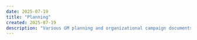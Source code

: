 ```yaml
---
date: 2025-07-19
title: "Planning"
created: 2025-07-19
description: "Various GM planning and organizational campaign documents."
---
```









<!-- Hugo will automatically list all pages in this section below this content -->